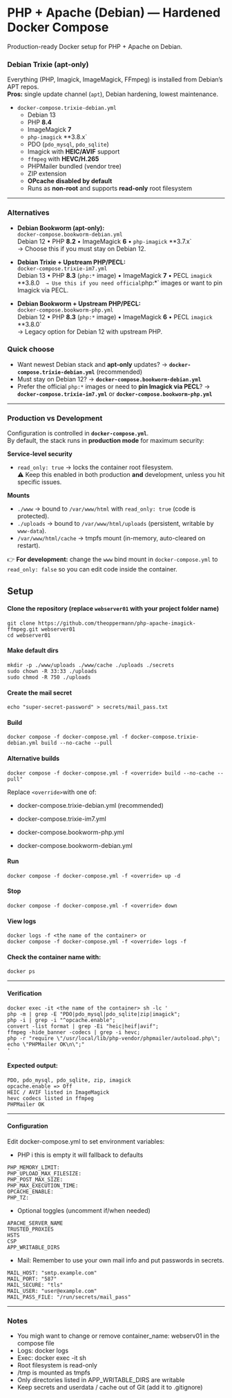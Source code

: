 # PHP + Apache (Debian) — Hardened Docker Compose

Production-ready Docker setup for PHP + Apache on Debian.

### Debian Trixie (apt-only)
Everything (PHP, Imagick, ImageMagick, FFmpeg) is installed from Debian’s APT repos.  
**Pros:** single update channel (`apt`), Debian hardening, lowest maintenance.  

- `docker-compose.trixie-debian.yml`  
  - Debian 13  
  - PHP **8.4**  
  - ImageMagick **7**  
  - `php-imagick` **3.8.x`  
  - PDO (`pdo_mysql`, `pdo_sqlite`)  
  - Imagick with **HEIC/AVIF** support  
  - `ffmpeg` with **HEVC/H.265**  
  - PHPMailer bundled (vendor tree)  
  - ZIP extension  
  - **OPcache disabled by default**  
  - Runs as **non-root** and supports **read-only** root filesystem  

---

### Alternatives

- **Debian Bookworm (apt-only):**  
  `docker-compose.bookworm-debian.yml`  
  Debian 12 • PHP **8.2** • ImageMagick **6** • `php-imagick` **3.7.x`  
  → Choose this if you must stay on Debian 12.  

- **Debian Trixie + Upstream PHP/PECL:**  
  `docker-compose.trixie-im7.yml`  
  Debian 13 • PHP **8.3** (`php:*` image) • ImageMagick **7** • PECL `imagick` **3.8.0`  
  → Use this if you need official `php:*` images or want to pin Imagick via PECL.  

- **Debian Bookworm + Upstream PHP/PECL:**  
  `docker-compose.bookworm-php.yml`  
  Debian 12 • PHP **8.3** (`php:*` image) • ImageMagick **6** • PECL `imagick` **3.8.0`  
  → Legacy option for Debian 12 with upstream PHP.  

### Quick choose

- Want newest Debian stack and **apt-only** updates? → **`docker-compose.trixie-debian.yml`** (recommended)  
- Must stay on Debian 12? → **`docker-compose.bookworm-debian.yml`**  
- Prefer the official `php:*` images or need to **pin Imagick via PECL**? → **`docker-compose.trixie-im7.yml`** or **`docker-compose.bookworm-php.yml`**

---

### Production vs Development

Configuration is controlled in **`docker-compose.yml`**.  
By default, the stack runs in **production mode** for maximum security:

**Service-level security**
- `read_only: true` → locks the container root filesystem.  
  ⚠️ Keep this enabled in both production **and** development, unless you hit specific issues.  

**Mounts**
- `./www` → bound to `/var/www/html` with `read_only: true` (code is protected).  
- `./uploads` → bound to `/var/www/html/uploads` (persistent, writable by `www-data`).  
- `/var/www/html/cache` → tmpfs mount (in-memory, auto-cleared on restart).  

👉 **For development:** change the `www` bind mount in `docker-compose.yml` to `read_only: false` so you can edit code inside the container.

## Setup

#### Clone the repository (replace `webserver01` with your project folder name)
```
git clone https://github.com/theoppermann/php-apache-imagick-ffmpeg.git webserver01
cd webserver01
```
#### Make default dirs
```
mkdir -p ./www/uploads ./www/cache ./uploads ./secrets
sudo chown -R 33:33 ./uploads
sudo chmod -R 750 ./uploads
```
#### Create the mail secret
```
echo "super-secret-password" > secrets/mail_pass.txt
```
#### Build
```
docker compose -f docker-compose.yml -f docker-compose.trixie-debian.yml build --no-cache --pull
```
#### Alternative builds 
```
docker compose -f docker-compose.yml -f <override> build --no-cache --pull"
```
Replace ``` <override> ```with one of:

- docker-compose.trixie-debian.yml (recommended)

- docker-compose.trixie-im7.yml

- docker-compose.bookworm-php.yml

- docker-compose.bookworm-debian.yml


#### Run
```
docker compose -f docker-compose.yml -f <override> up -d
```

#### Stop
```
docker compose -f docker-compose.yml -f <override> down
```
#### View logs
```
docker logs -f <the name of the container> or
docker compose -f docker-compose.yml -f <override> logs -f
```

#### Check the container name with:
```
docker ps
```
---

#### Verification
```
docker exec -it <the name of the container> sh -lc '
php -m | grep -E "PDO|pdo_mysql|pdo_sqlite|zip|imagick";
php -i | grep -i "^opcache.enable";
convert -list format | grep -Ei "heic|heif|avif";
ffmpeg -hide_banner -codecs | grep -i hevc;
php -r "require \"/usr/local/lib/php-vendor/phpmailer/autoload.php\"; echo \"PHPMailer OK\n\";"
'

```
#### Expected output:
```
PDO, pdo_mysql, pdo_sqlite, zip, imagick
opcache.enable => Off
HEIC / AVIF listed in ImageMagick
hevc codecs listed in ffmpeg
PHPMailer OK
```
---

#### Configuration

Edit docker-compose.yml to set environment variables:

- PHP i this is empty it will fallback to defaults
```
PHP_MEMORY_LIMIT:
PHP_UPLOAD_MAX_FILESIZE:
PHP_POST_MAX_SIZE:
PHP_MAX_EXECUTION_TIME:
OPCACHE_ENABLE:
PHP_TZ:
```

- Optional toggles (uncomment if/when needed)
```
APACHE_SERVER_NAME
TRUSTED_PROXIES
HSTS
CSP
APP_WRITABLE_DIRS
```
- Mail: Remember to use your own mail info and put passwords in secrets.
```
MAIL_HOST: "smtp.example.com"
MAIL_PORT: "587"
MAIL_SECURE: "tls"
MAIL_USER: "user@example.com"
MAIL_PASS_FILE: "/run/secrets/mail_pass"
```
---

### Notes

- You migh want to change or remove container_name: webserv01 in the compose file
- Logs: docker logs <the name of the container>
- Exec: docker exec -it <the name of the container> sh
- Root filesystem is read-only
- /tmp is mounted as tmpfs
- Only directories listed in APP_WRITABLE_DIRS are writable
- Keep secrets and userdata / cache out of Git (add it to .gitignore)

